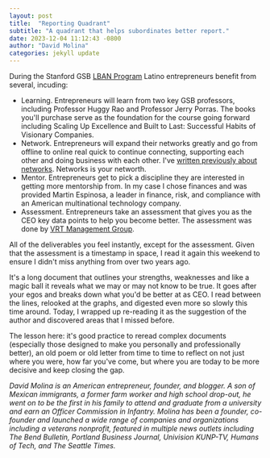 ```yaml
---
layout: post
title:  "Reporting Quadrant"
subtitle: "A quadrant that helps subordinates better report."
date: 2023-12-04 11:12:43 -0800
author: "David Molina"
categories: jekyll update
---
```


During the Stanford GSB [LBAN Program](https://www.lban.us/) Latino entrepreneurs benefit from several, incuding:

- Learning. Entrepreneurs will learn from two key GSB professors, including Professor Huggy Rao and Professor Jerry Porras. The books you'll purchase serve as the foundation for the course going forward including Scaling Up Excellence and Built to Last: Successful Habits of Visionary Companies.
- Network. Entrepreneurs will expand their networks greatly and go from offline to online real quick to continue connecting, supporting each other and doing business with each other. I've [written previously about networks](https://davidmolina.github.io/2016/01/15/the-day-my-network-expanded-by-a-twitter-dm/). Networks is your networth.
- Mentor. Entrepreneurs get to pick a discipline they are interested in getting more mentorship from. In my case I chose finances and was provided Martin Espinosa, a leader in finance, risk, and compliance with an American multinational technology company.
- Assessment. Entrepreneurs take an assessment that gives you as the CEO key data points to help you become better. The assessment was done by [VRT Management Group](https://vrt9.com/).

All of the deliverables you feel instantly, except for the assessment. Given that the assessment is a timestamp in space, I read it again this weekend to ensure I didn't miss anything from over two years ago.

It's a long document that outlines your strengths, weaknesses and like a magic ball it reveals what we may or may not know to be true. It goes after your egos and breaks down what you'd be better at as CEO. I read between the lines, relooked at the graphs, and digested even more so slowly this time around. Today, I wrapped up re-reading it as the suggestion of the author and discovered areas that I missed before.

The lesson here: it's good practice to reread complex documents (especially those designed to make you personally and professionally better), an old poem or old letter from time to time to reflect on not just where you were, how far you've come, but where you are today to be more decisive and keep closing the gap.

*David Molina is an American entrepreneur, founder, and blogger. A son of Mexican immigrants, a former farm worker and high school drop-out, he went on to be the first in his family to attend and graduate from a university and earn an Officer Commission in Infantry. Molina has been a founder, co-founder and launched a wide range of companies and organizations including a veterans nonprofit, featured in multiple news outlets including The Bend Bulletin, Portland Business Journal, Univision KUNP-TV, Humans of Tech, and The Seattle Times.*
